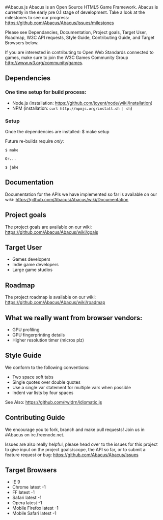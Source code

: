 #Abacus.js
Abacus is an Open Source HTML5 Game Framework. Abacus is currently in the early pre 0.1 stage of development. Take a look at the milestones to see our progress: https://github.com/Abacus/Abacus/issues/milestones

Please see Dependancies, Documentation, Project goals, Target User, Roadmap, W3C API requests, Style Guide, Contributing Guide, and Target Browsers below.

If you are interested in contributing to Open Web Standards connected to games, make sure to join the W3C Games Community Group http://www.w3.org/community/games.

## Dependencies
### One time setup for build process:
* Node.js (installation: https://github.com/joyent/node/wiki/Installation)
* NPM (installation: ```curl http://npmjs.org/install.sh | sh```)

### Setup
Once the dependencies are installed:
	$ make setup

Future re-builds require _only_:

	$ make

	Or...

	$ jake


## Documentation
Documentation for the APIs we have implemented so far is available on our wiki: https://github.com/Abacus/Abacus/wiki/Documentation

## Project goals
The project goals are available on our wiki: https://github.com/Abacus/Abacus/wiki/goals

## Target User
* Games developers
* Indie game developers
* Large game studios

## Roadmap
The project roadmap is available on our wiki: https://github.com/Abacus/Abacus/wiki/roadmap


## What we really want from browser vendors:
* GPU profiling
* GPU fingerprinting details
* Higher resolution timer (micros plz)


## Style Guide
We conform to the following conventions:

* Two space soft tabs
* Single quotes over double quotes
* Use a single var statement for multiple vars when possible
* Indent var lists by four spaces

See Also: https://github.com/rwldrn/idiomatic.js

## Contributing Guide
We encourage you to fork, branch and make pull requests! Join us in #Abacus on irc.freenode.net.

Issues are also really helpful, please head over to the issues for this project to give input on the project goals/scope, the API so far, or to submit a feature request or bug: https://github.com/Abacus/Abacus/issues

## Target Browsers
* IE 9
* Chrome latest -1
* FF latest -1
* Safari latest -1
* Opera latest -1
* Mobile Firefox latest -1
* Mobile Safari latest -1